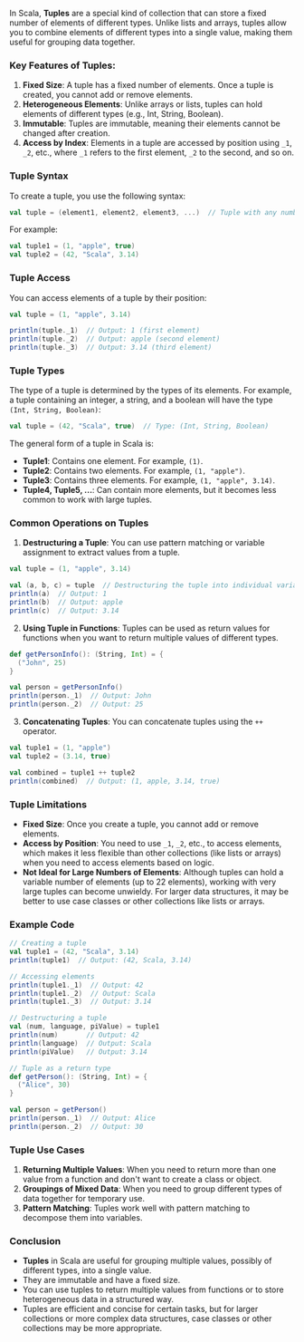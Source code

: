 In Scala, **Tuples** are a special kind of collection that can store a fixed number of elements of different types. Unlike lists and arrays, tuples allow you to combine elements of different types into a single value, making them useful for grouping data together.

### Key Features of Tuples:
1. **Fixed Size**: A tuple has a fixed number of elements. Once a tuple is created, you cannot add or remove elements.
2. **Heterogeneous Elements**: Unlike arrays or lists, tuples can hold elements of different types (e.g., Int, String, Boolean).
3. **Immutable**: Tuples are immutable, meaning their elements cannot be changed after creation.
4. **Access by Index**: Elements in a tuple are accessed by position using `_1`, `_2`, etc., where `_1` refers to the first element, `_2` to the second, and so on.

### Tuple Syntax

To create a tuple, you use the following syntax:

```scala
val tuple = (element1, element2, element3, ...)  // Tuple with any number of elements
```

For example:

```scala
val tuple1 = (1, "apple", true)
val tuple2 = (42, "Scala", 3.14)
```

### Tuple Access

You can access elements of a tuple by their position:

```scala
val tuple = (1, "apple", 3.14)

println(tuple._1)  // Output: 1 (first element)
println(tuple._2)  // Output: apple (second element)
println(tuple._3)  // Output: 3.14 (third element)
```

### Tuple Types

The type of a tuple is determined by the types of its elements. For example, a tuple containing an integer, a string, and a boolean will have the type `(Int, String, Boolean)`:

```scala
val tuple = (42, "Scala", true)  // Type: (Int, String, Boolean)
```

The general form of a tuple in Scala is:

- **Tuple1**: Contains one element. For example, `(1)`.
- **Tuple2**: Contains two elements. For example, `(1, "apple")`.
- **Tuple3**: Contains three elements. For example, `(1, "apple", 3.14)`.
- **Tuple4, Tuple5, ...**: Can contain more elements, but it becomes less common to work with large tuples.

### Common Operations on Tuples

1. **Destructuring a Tuple**: You can use pattern matching or variable assignment to extract values from a tuple.

```scala
val tuple = (1, "apple", 3.14)

val (a, b, c) = tuple  // Destructuring the tuple into individual variables
println(a)  // Output: 1
println(b)  // Output: apple
println(c)  // Output: 3.14
```

2. **Using Tuple in Functions**: Tuples can be used as return values for functions when you want to return multiple values of different types.

```scala
def getPersonInfo(): (String, Int) = {
  ("John", 25)
}

val person = getPersonInfo()
println(person._1)  // Output: John
println(person._2)  // Output: 25
```

3. **Concatenating Tuples**: You can concatenate tuples using the `++` operator.

```scala
val tuple1 = (1, "apple")
val tuple2 = (3.14, true)

val combined = tuple1 ++ tuple2
println(combined)  // Output: (1, apple, 3.14, true)
```

### Tuple Limitations

- **Fixed Size**: Once you create a tuple, you cannot add or remove elements.
- **Access by Position**: You need to use `_1`, `_2`, etc., to access elements, which makes it less flexible than other collections (like lists or arrays) when you need to access elements based on logic.
- **Not Ideal for Large Numbers of Elements**: Although tuples can hold a variable number of elements (up to 22 elements), working with very large tuples can become unwieldy. For larger data structures, it may be better to use case classes or other collections like lists or arrays.

### Example Code

```scala
// Creating a tuple
val tuple1 = (42, "Scala", 3.14)
println(tuple1)  // Output: (42, Scala, 3.14)

// Accessing elements
println(tuple1._1)  // Output: 42
println(tuple1._2)  // Output: Scala
println(tuple1._3)  // Output: 3.14

// Destructuring a tuple
val (num, language, piValue) = tuple1
println(num)       // Output: 42
println(language)  // Output: Scala
println(piValue)   // Output: 3.14

// Tuple as a return type
def getPerson(): (String, Int) = {
  ("Alice", 30)
}

val person = getPerson()
println(person._1)  // Output: Alice
println(person._2)  // Output: 30
```

### Tuple Use Cases

1. **Returning Multiple Values**: When you need to return more than one value from a function and don't want to create a class or object.
2. **Groupings of Mixed Data**: When you need to group different types of data together for temporary use.
3. **Pattern Matching**: Tuples work well with pattern matching to decompose them into variables.

### Conclusion

- **Tuples** in Scala are useful for grouping multiple values, possibly of different types, into a single value.
- They are immutable and have a fixed size.
- You can use tuples to return multiple values from functions or to store heterogeneous data in a structured way.
- Tuples are efficient and concise for certain tasks, but for larger collections or more complex data structures, case classes or other collections may be more appropriate.
